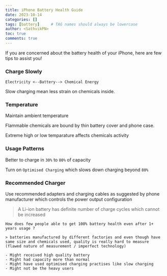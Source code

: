 ```yaml
---
title: iPhone Battery Health Guide
date: 2023-10-14 
categories: []
tags: [battery]     # TAG names should always be lowercase
author: <SathvikPN>
toc: true
comments: true
---
```


If you are concerned about the battery health of your iPhone, here are few tips to assist you!

### Charge Slowly

`Electricity <--Battery--> Chemical Energy`

Slow charging mean less strain on chemicals inside.

### Temperature

Maintain ambient temperature

Flammable chemicals are bound by thin battery cover and phone case.

Extreme high or low temparature affects chemicals activity

### Usage Patterns

Better to charge in `30%` to `80%` of capacity

Turn on `Optimised Charging` which slows down charging beyond `80%`

### Recommended Charger

Use recommended adapters and charging cables as suggested by phone manufacturer which controls the power output configuration

> A Li-ion battery has definite number of charge cycles which cannot be increased

```
How does few people able to get 100% battery health even after 1+ years usage ?

> batteries manufactured by different factories and even though have same size and chemicals used, quality is really hard to measure (flawed nature of measurement / imperfect technology)

- Might received high quality battery
- Might had capacity more than normal
- Might have used optimised charging practises like slow charging
- Might not be the heavy users
```
